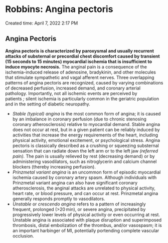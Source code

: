# Robbins: Angina pectoris

Created time: April 7, 2022 2:17 PM

## Angina Pectoris

**Angina pectoris is characterized by paroxysmal and usually recurrent attacks of substernal or precordial chest discomfort caused by transient (15 seconds to 15 minutes) myocardial ischemia that is insufficient to induce myocyte necrosis.** The anginal pain is a consequence of the ischemia-induced release of adenosine, bradykinin, and other molecules that stimulate sympathetic and vagal afferent nerves. Three overlapping patterns of angina pectoris are recognized, caused by varying combinations of decreased perfusion, increased demand, and coronary arterial pathology. Importantly, not all ischemic events are perceived by patients *;* silent ischemia is particularly common in the geriatric population and in the setting of diabetic neuropathy.

- *Stable (typical) angina* is the most common form of angina; it is caused by an imbalance in coronary perfusion (due to chronic stenosing coronary atherosclerosis) relative to myocardial demand. Stable angina does not occur at rest, but in a given patient can be reliably induced by activities that increase the energy requirements of the heart, including physical activity, emotional excitement, or psychological stress. Angina pectoris is classically described as a crushing or squeezing substernal sensation that can radiate down the left arm or to the left jaw *(referred pain).* The pain is usually relieved by rest (decreasing demand) or by administering vasodilators, such as nitroglycerin and calcium channel blockers (thereby increasing perfusion).
- *Prinzmetal variant angina* is an uncommon form of episodic myocardial ischemia caused by coronary artery spasm. Although individuals with Prinzmetal variant angina can also have significant coronary atherosclerosis, the anginal attacks are unrelated to physical activity, heart rate, or blood pressure, and can occur at rest. Prinzmetal angina generally responds promptly to vasodilators.
- *Unstable* or *crescendo angina* refers to a pattern of increasingly frequent, prolonged (>20 min), or severe angina, precipitated by progressively lower levels of physical activity or even occurring at rest. Unstable angina is associated with plaque disruption and superimposed thrombosis, distal embolization of the thrombus, and/or vasospasm; it is an important harbinger of MI, potentially portending complete vascular occlusion.